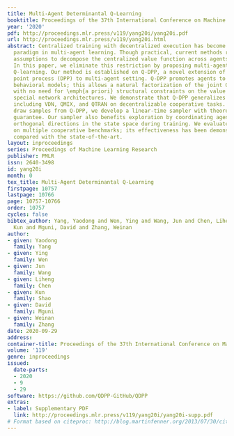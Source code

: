 ```yaml
---
title: Multi-Agent Determinantal Q-Learning
booktitle: Proceedings of the 37th International Conference on Machine Learning
year: '2020'
pdf: http://proceedings.mlr.press/v119/yang20i/yang20i.pdf
url: http://proceedings.mlr.press/v119/yang20i.html
abstract: Centralized training with decentralized execution has become an important
  paradigm in multi-agent learning. Though practical, current methods rely on restrictive
  assumptions to decompose the centralized value function across agents for execution.
  In this paper, we eliminate this restriction by proposing multi-agent determinantal
  Q-learning. Our method is established on Q-DPP, a novel extension of determinantal
  point process (DPP) to multi-agent setting. Q-DPP promotes agents to acquire diverse
  behavioral models; this allows a natural factorization of the joint Q-functions
  with no need for \emph{a priori} structural constraints on the value function or
  special network architectures. We demonstrate that Q-DPP generalizes major solutions
  including VDN, QMIX, and QTRAN on decentralizable cooperative tasks. To efficiently
  draw samples from Q-DPP, we develop a linear-time sampler with theoretical approximation
  guarantee. Our sampler also benefits exploration by coordinating agents to cover
  orthogonal directions in the state space during training. We evaluate our algorithm
  on multiple cooperative benchmarks; its effectiveness has been demonstrated when
  compared with the state-of-the-art.
layout: inproceedings
series: Proceedings of Machine Learning Research
publisher: PMLR
issn: 2640-3498
id: yang20i
month: 0
tex_title: Multi-Agent Determinantal Q-Learning
firstpage: 10757
lastpage: 10766
page: 10757-10766
order: 10757
cycles: false
bibtex_author: Yang, Yaodong and Wen, Ying and Wang, Jun and Chen, Liheng and Shao,
  Kun and Mguni, David and Zhang, Weinan
author:
- given: Yaodong
  family: Yang
- given: Ying
  family: Wen
- given: Jun
  family: Wang
- given: Liheng
  family: Chen
- given: Kun
  family: Shao
- given: David
  family: Mguni
- given: Weinan
  family: Zhang
date: 2020-09-29
address: 
container-title: Proceedings of the 37th International Conference on Machine Learning
volume: '119'
genre: inproceedings
issued:
  date-parts:
  - 2020
  - 9
  - 29
software: https://github.com/QDPP-GitHub/QDPP
extras:
- label: Supplementary PDF
  link: http://proceedings.mlr.press/v119/yang20i/yang20i-supp.pdf
# Format based on citeproc: http://blog.martinfenner.org/2013/07/30/citeproc-yaml-for-bibliographies/
---
```

